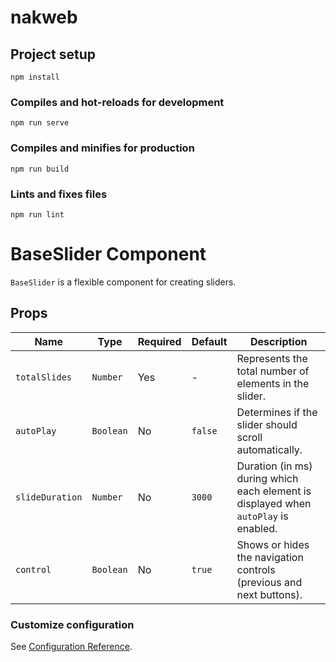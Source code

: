 # nakweb

## Project setup
```
npm install
```

### Compiles and hot-reloads for development
```
npm run serve
```

### Compiles and minifies for production
```
npm run build
```

### Lints and fixes files
```
npm run lint
```

# BaseSlider Component

`BaseSlider` is a flexible component for creating sliders.

## Props

| Name            | Type      | Required | Default  | Description                                                                                    |
| --------------- | --------- | -------- | -------- | ---------------------------------------------------------------------------------------------- |
| `totalSlides`   | `Number`  | Yes      | -        | Represents the total number of elements in the slider.                                          |
| `autoPlay`      | `Boolean` | No       | `false`  | Determines if the slider should scroll automatically.                                           |
| `slideDuration` | `Number`  | No       | `3000`   | Duration (in ms) during which each element is displayed when `autoPlay` is enabled.             |
| `control`       | `Boolean` | No       | `true`   | Shows or hides the navigation controls (previous and next buttons).                             |



### Customize configuration
See [Configuration Reference](https://cli.vuejs.org/config/).
